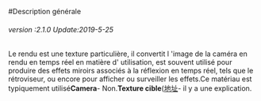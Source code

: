 #Description générale

###### *version :2.1.0   Update:2019-5-25*

Le rendu est une texture particulière, il convertit l 'image de la caméra en rendu en temps réel en matière d' utilisation, est souvent utilisé pour produire des effets miroirs associés à la réflexion en temps réel, tels que le rétroviseur, ou encore pour afficher ou surveiller les effets.Ce matériau est typiquement utilisé**Camera**- Non.**Texture cible**([地址](https://ldc2.layabox.com/doc/?nav=zh-js-4-5-11)- il y a une explication.

